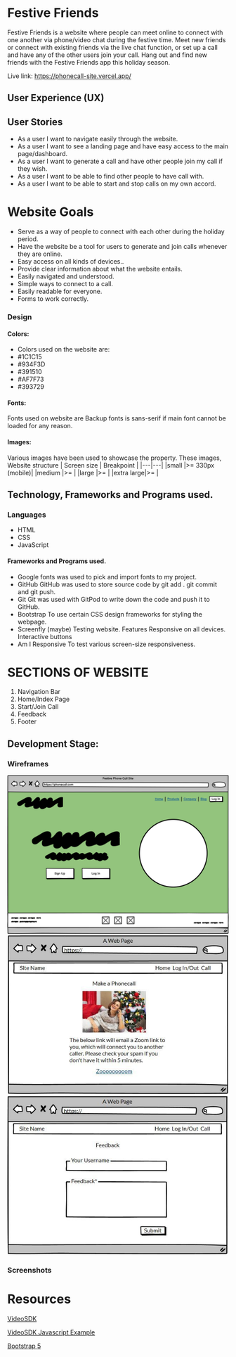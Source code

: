 # Festive Friends
Festive Friends is a website where people can meet online to connect with one another via phone/video chat during the festive time. Meet new friends or connect with existing friends via the live chat function, or set up a call and have any of the other users join your call. Hang out and find new friends with the Festive Friends app this holiday season.

Live link: https://phonecall-site.vercel.app/
## User Experience (UX)
## User Stories
* As a user I want to navigate easily through the website.
* As a user I want to see a landing page and have easy access to the main page/dashboard.
* As a user I want to generate a call and have other people join my call if they wish.
* As a user I want to be able to find other people to have call with.
* As a user I want to be able to start and stop calls on my own accord.
# Website Goals
* Serve as a way of people to connect with each other during the holiday period.
* Have the website be a tool for users to generate and join calls whenever they are online.
* Easy access on all kinds of devices..
* Provide clear information about what the website entails.
* Easily navigated and understood.
* Simple ways to connect to a call.
* Easily readable for everyone.
* Forms to work correctly.
### Design
#### Colors:
* Colors used on the website are:
* #1C1C15
* #934F3D
* #391510
* #AF7F73
* #393729
#### Fonts:
Fonts used on website are
Backup fonts is sans-serif if main font cannot be loaded for any reason.
#### Images:
Various images have been used to showcase the property. These images,
Website structure
| Screen size | Breakpoint |
|---|---|
|small      |>= 330px (mobile)|
|medium     |>=       |
|large      |>=       |
|extra large|>=       |
## Technology, Frameworks and Programs used.
### Languages
* HTML
* CSS
* JavaScript
#### Frameworks and Programs used.
* Google fonts was used to pick and import fonts to my project.
* GitHub
GitHub was used to store source code by git add . git commit and git push.
* Git
Git was used with GitPod to write down the code and push it to GitHub.
* Bootstrap
To use certain CSS design frameworks for styling the webpage.
* Screenfly (maybe)
Testing website.
Features
Responsive on all devices.
Interactive buttons
* Am I Responsive
To test various screen-size responsiveness.
# SECTIONS OF WEBSITE
1. Navigation Bar
2. Home/Index Page
3. Start/Join Call
5. Feedback
6. Footer
## Development Stage:

### Wireframes

![Wireframe Home Page](./public/assets/images/wireframe1-homepage.png)
![Wireframe Call Page](./public/assets/images/wireframe2-call-page.jpg)
![Wireframe Feedback Page](./public/assets/images/wireframe3-feedback.jpg)

### Screenshots

# Resources
[VideoSDK](https://docs.videosdk.live/)

[VideoSDK Javascript Example](https://github.com/videosdk-live/videosdk-rtc-javascript-sdk-example)

[Bootstrap 5](https://getbootstrap.com/)